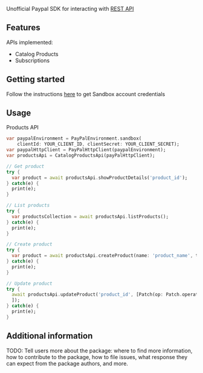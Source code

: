 <!-- 
This README describes the package. If you publish this package to pub.dev,
this README's contents appear on the landing page for your package.

For information about how to write a good package README, see the guide for
[writing package pages](https://dart.dev/guides/libraries/writing-package-pages). 

For general information about developing packages, see the Dart guide for
[creating packages](https://dart.dev/guides/libraries/create-library-packages)
and the Flutter guide for
[developing packages and plugins](https://flutter.dev/developing-packages). 
-->

Unofficial Paypal SDK for interacting with <a href="https://developer.paypal.com/docs/api/overview/">REST API</a>

## Features

APIs implemented:
- Catalog Products
- Subscriptions

## Getting started

Follow the instructions <a href="https://developer.paypal.com/docs/api/overview/#create-sandbox-accounts">here</a> to get Sandbox account credentials

## Usage

Products API
```dart
var paypalEnvironment = PayPalEnvironment.sandbox(
    clientId: YOUR_CLIENT_ID, clientSecret: YOUR_CLIENT_SECRET);
var paypalHttpClient = PayPalHttpClient(paypalEnvironment);
var productsApi = CatalogProductsApi(payPalHttpClient);

// Get product
try {
  var product = await productsApi.showProductDetails('product_id');
} catch(e) {
  print(e);
}

// List products
try {
  var productsCollection = await productsApi.listProducts();
} catch(e) {
  print(e);
}

// Create product
try {
  var product = await productsApi.createProduct(name: 'product_name', type: Product.typeDigital,);
} catch(e) {
  print(e);
}

// Update product
try {
  await productsApi.updateProduct('product_id', [Patch(op: Patch.operationReplace, path: '/description', value: 'Updated description')
  ]);
} catch(e) {
  print(e);
}
```

## Additional information

TODO: Tell users more about the package: where to find more information, how to 
contribute to the package, how to file issues, what response they can expect 
from the package authors, and more.
